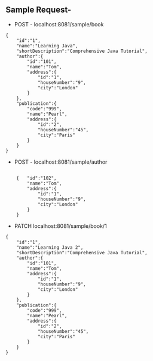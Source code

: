 ## Sample Request- 
* POST - localhost:8081/sample/book
````
{
	"id":"1",
	"name":"Learning Java",
	"shortDescription":"Comprehensive Java Tutorial",
	"author":{
		"id":"101",
		"name":"Tom",
		"address":{
			"id":"1",
			"houseNumber":"9",
			"city":"London"
		}
	},
	"publication":{
		"code":"999",
		"name":"Pearl",
		"address":{
			"id":"2",
			"houseNumber":"45",
			"city":"Paris"
		}
	}
}
````
* POST - localhost:8081/sample/author
```

	{	"id":"102",
		"name":"Tom",
		"address":{
			"id":"1",
			"houseNumber":"9",
			"city":"London"
		}
	}
```
* PATCH localhost:8081/sample/book/1
```
{
	"id":"1",
	"name":"Learning Java 2",
	"shortDescription":"Comprehensive Java Tutorial",
	"author":{
		"id":"101",
		"name":"Tom",
		"address":{
			"id":"1",
			"houseNumber":"9",
			"city":"London"
		}
	},
	"publication":{
		"code":"999",
		"name":"Pearl",
		"address":{
			"id":"2",
			"houseNumber":"45",
			"city":"Paris"
		}
	}
}
```
